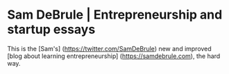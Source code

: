 # Sam DeBrule | Entrepreneurship and startup essays

This is the [Sam's] (https://twitter.com/SamDeBrule) new and improved [blog about learning entrepreneurship] (https://samdebrule.com), the hard way. 